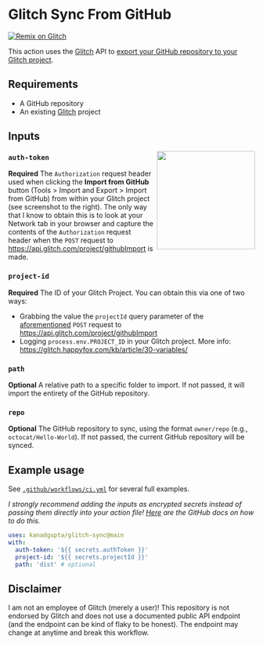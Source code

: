 # Glitch Sync From GitHub

[![Remix on Glitch](https://cdn.glitch.com/2703baf2-b643-4da7-ab91-7ee2a2d00b5b%2Fremix-button.svg)](https://glitch.com/edit/#!/import/github/kanadgupta/glitch-sync)

This action uses the [Glitch](https://glitch.com/) API to [export your GitHub repository to your Glitch project](https://glitch.happyfox.com/kb/article/20-importing-code-from-github/).

## Requirements

- A GitHub repository
- An existing [Glitch](https://glitch.com/) project

## Inputs

<img align="right" src="https://user-images.githubusercontent.com/8854718/77256998-982c4900-6c3f-11ea-9b50-c2d27d37f8cd.png" width="200">

### `auth-token`

**Required** The `Authorization` request header used when clicking the **Import from GitHub** button (Tools > Import and Export > Import from GitHub) from within your Glitch project (see screenshot to the right). The only way that I know to obtain this is to look at your Network tab in your browser and capture the contents of the `Authorization` request header when the `POST` request to https://api.glitch.com/project/githubImport is made.

### `project-id`

**Required** The ID of your Glitch Project. You can obtain this via one of two ways:

- Grabbing the value the `projectId` query parameter of the [aforementioned](#auth-token) `POST` request to https://api.glitch.com/project/githubImport
- Logging `process.env.PROJECT_ID` in your Glitch project. More info: https://glitch.happyfox.com/kb/article/30-variables/

### `path`

**Optional** A relative path to a specific folder to import. If not passed, it will import the entirety of the GitHub repository.

### `repo`

**Optional** The GitHub repository to sync, using the format `owner/repo` (e.g., `octocat/Hello-World`). If not passed, the current GitHub repository will be synced.

## Example usage

See [`.github/workflows/ci.yml`](https://github.com/kanadgupta/glitch-sync/blob/main/.github/workflows/ci.yml) for several full examples.

_I strongly recommend adding the inputs as encrypted secrets instead of passing them directly into your action file! [Here](https://docs.github.com/en/actions/security-guides/encrypted-secrets#creating-encrypted-secrets-for-a-repository) are the GitHub docs on how to do this._

```yml
uses: kanadgupta/glitch-sync@main
with:
  auth-token: '${{ secrets.authToken }}'
  project-id: '${{ secrets.projectId }}'
  path: 'dist' # optional
```

## Disclaimer

I am not an employee of Glitch (merely a user)! This repository is not endorsed by Glitch and does not use a documented public API endpoint (and the endpoint can be kind of flaky to be honest). The endpoint may change at anytime and break this workflow.

